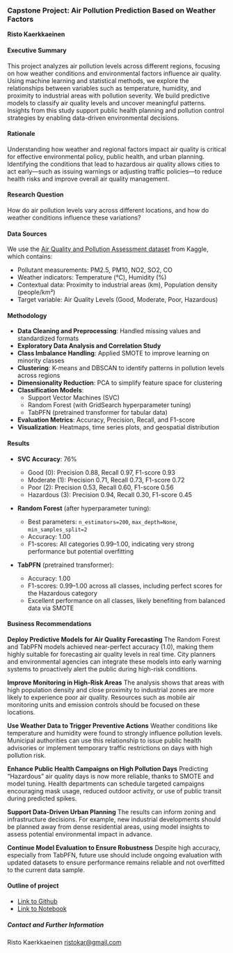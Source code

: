 ### Capstone Project: Air Pollution Prediction Based on Weather Factors

**Risto Kaerkkaeinen**

#### Executive Summary
This project analyzes air pollution levels across different regions, focusing on how weather conditions and environmental factors influence air quality. Using machine learning and statistical methods, we explore the relationships between variables such as temperature, humidity, and proximity to industrial areas with pollution severity. We build predictive models to classify air quality levels and uncover meaningful patterns. Insights from this study support public health planning and pollution control strategies by enabling data-driven environmental decisions.

#### Rationale
Understanding how weather and regional factors impact air quality is critical for effective environmental policy, public health, and urban planning. Identifying the conditions that lead to hazardous air quality allows cities to act early—such as issuing warnings or adjusting traffic policies—to reduce health risks and improve overall air quality management.

#### Research Question
How do air pollution levels vary across different locations, and how do weather conditions influence these variations?

#### Data Sources
We use the [Air Quality and Pollution Assessment dataset](https://www.kaggle.com/datasets/mujtabamatin/air-quality-and-pollution-assessment) from Kaggle, which contains:
- Pollutant measurements: PM2.5, PM10, NO2, SO2, CO  
- Weather indicators: Temperature (°C), Humidity (%)  
- Contextual data: Proximity to industrial areas (km), Population density (people/km²)  
- Target variable: Air Quality Levels (Good, Moderate, Poor, Hazardous)

#### Methodology
- **Data Cleaning and Preprocessing**: Handled missing values and standardized formats
- **Exploratory Data Analysis and Correlation Study**
- **Class Imbalance Handling**: Applied SMOTE to improve learning on minority classes
- **Clustering**: K-means and DBSCAN to identify patterns in pollution levels across regions
- **Dimensionality Reduction**: PCA to simplify feature space for clustering
- **Classification Models**:
  - Support Vector Machines (SVC)
  - Random Forest (with GridSearch hyperparameter tuning)
  - TabPFN (pretrained transformer for tabular data)
- **Evaluation Metrics**: Accuracy, Precision, Recall, and F1-score
- **Visualization**: Heatmaps, time series plots, and geospatial distribution

#### Results

- **SVC Accuracy**: 76%  
  - Good (0): Precision 0.88, Recall 0.97, F1-score 0.93  
  - Moderate (1): Precision 0.71, Recall 0.73, F1-score 0.72  
  - Poor (2): Precision 0.53, Recall 0.60, F1-score 0.56  
  - Hazardous (3): Precision 0.94, Recall 0.30, F1-score 0.45  

- **Random Forest** (after hyperparameter tuning):
  - Best parameters: `n_estimators=200`, `max_depth=None`, `min_samples_split=2`
  - Accuracy: 1.00  
  - F1-scores: All categories 0.99–1.00, indicating very strong performance but potential overfitting

- **TabPFN** (pretrained transformer):
  - Accuracy: 1.00  
  - F1-scores: 0.99–1.00 across all classes, including perfect scores for the Hazardous category  
  - Excellent performance on all classes, likely benefiting from balanced data via SMOTE

#### Business Recommendations

**Deploy Predictive Models for Air Quality Forecasting**
The Random Forest and TabPFN models achieved near-perfect accuracy (1.0), making them highly suitable for forecasting air quality levels in real time. City planners and environmental agencies can integrate these models into early warning systems to proactively alert the public during high-risk conditions.

**Improve Monitoring in High-Risk Areas**
The analysis shows that areas with high population density and close proximity to industrial zones are more likely to experience poor air quality. Resources such as mobile air monitoring units and emission controls should be focused on these locations.

**Use Weather Data to Trigger Preventive Actions**
Weather conditions like temperature and humidity were found to strongly influence pollution levels. Municipal authorities can use this relationship to issue public health advisories or implement temporary traffic restrictions on days with high pollution risk.

**Enhance Public Health Campaigns on High Pollution Days**
Predicting “Hazardous” air quality days is now more reliable, thanks to SMOTE and model tuning. Health departments can schedule targeted campaigns encouraging mask usage, reduced outdoor activity, or use of public transit during predicted spikes.

**Support Data-Driven Urban Planning**
The results can inform zoning and infrastructure decisions. For example, new industrial developments should be planned away from dense residential areas, using model insights to assess potential environmental impact in advance.

**Continue Model Evaluation to Ensure Robustness**
Despite high accuracy, especially from TabPFN, future use should include ongoing evaluation with updated datasets to ensure performance remains reliable and not overfitted to the current data sample.

#### Outline of project

- [Link to Github](https://github.com/RistoKarkkainen/AIML-CapstoneProject)
- [Link to Notebook](https://github.com/RistoKarkkainen/AIML-CapstoneProject/blob/main/capstone.ipynb)

##### Contact and Further Information

Risto Kaerkkaeinen
ristokar@gmail.com